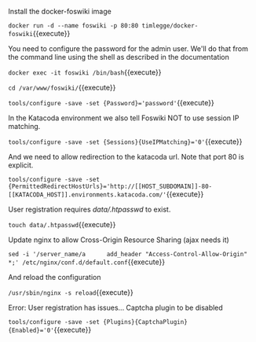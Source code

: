 Install the docker-foswiki image

`docker run -d --name foswiki -p 80:80 timlegge/docker-foswiki`{{execute}}

You need to configure the password for the admin user. We'll do that from the command line using the shell as described in the documentation

`docker exec -it foswiki /bin/bash`{{execute}}

`cd /var/www/foswiki/`{{execute}}

`tools/configure -save -set {Password}='password'`{{execute}}

In the Katacoda environment we also tell Foswiki NOT to use session IP matching.

`tools/configure -save -set {Sessions}{UseIPMatching}='0'`{{execute}}

And we need to allow redirection to the katacoda url. Note that port 80 is explicit.

`tools/configure -save -set {PermittedRedirectHostUrls}='http://[[HOST_SUBDOMAIN]]-80-[[KATACODA_HOST]].environments.katacoda.com/'`{{execute}}

User registration requires  _data/.htpasswd_ to exist.

`touch data/.htpasswd`{{execute}}

Update nginx to allow Cross-Origin Resource Sharing (ajax needs it)

`sed -i '/server_name/a      add_header "Access-Control-Allow-Origin"  *;' /etc/nginx/conf.d/default.conf`{{execute}}

And reload the configuration

`/usr/sbin/nginx -s reload`{{execute}}

Error: User registration has issues...
Captcha plugin to be disabled

`tools/configure -save -set {Plugins}{CaptchaPlugin}{Enabled}='0'`{{execute}}
